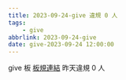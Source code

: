 ```yaml
---
title: 2023-09-24-give 違規 0 人
tags:
    - give
abbrlink: 2023-09-24-give
date: give-2023-09-24 12:00:00
---
```

give 板 [板規連結](https://www.ptt.cc/bbs/give/M.1612495900.A.C32.html)
昨天違規 0 人
